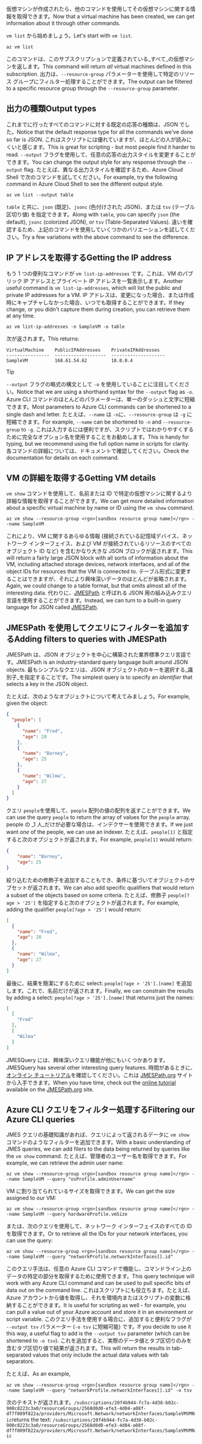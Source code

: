 <span data-ttu-id="943e8-101">仮想マシンが作成されたら、他のコマンドを使用してその仮想マシンに関する情報を取得できます。</span><span class="sxs-lookup"><span data-stu-id="943e8-101">Now that a virtual machine has been created, we can get information about it through other commands.</span></span>

<span data-ttu-id="943e8-102">`vm list` から始めましょう。</span><span class="sxs-lookup"><span data-stu-id="943e8-102">Let's start with `vm list`.</span></span>

```azurecli
az vm list
```

<span data-ttu-id="943e8-103">このコマンドは、このサブスクリプションで定義されている_すべて_の仮想マシンを返します。</span><span class="sxs-lookup"><span data-stu-id="943e8-103">This command will return _all_ virtual machines defined in this subscription.</span></span> <span data-ttu-id="943e8-104">出力は、`--resource-group` パラメーターを使用して特定のリソース グループにフィルター処理することができます。</span><span class="sxs-lookup"><span data-stu-id="943e8-104">The output can be filtered to a specific resource group through the `--resource-group` parameter.</span></span> 

## <a name="output-types"></a><span data-ttu-id="943e8-105">出力の種類</span><span class="sxs-lookup"><span data-stu-id="943e8-105">Output types</span></span>
<span data-ttu-id="943e8-106">これまでに行ったすべてのコマンドに対する既定の応答の種類は、JSON でした。</span><span class="sxs-lookup"><span data-stu-id="943e8-106">Notice that the default response type for all the commands we've done so far is JSON.</span></span> <span data-ttu-id="943e8-107">これはスクリプトには優れていますが、ほとんどの人が読みにくいと感じます。</span><span class="sxs-lookup"><span data-stu-id="943e8-107">This is great for scripting - but most people find it harder to read.</span></span> <span data-ttu-id="943e8-108">`--output` フラグを使用して、任意の応答の出力スタイルを変更することができます。</span><span class="sxs-lookup"><span data-stu-id="943e8-108">You can change the output style for any response through the `--output` flag.</span></span> <span data-ttu-id="943e8-109">たとえば、異なる出力スタイルを確認するため、Azure Cloud Shell で次のコマンドを試してください。</span><span class="sxs-lookup"><span data-stu-id="943e8-109">For example, try the following command in Azure Cloud Shell to see the different output style.</span></span>

```azurecli
az vm list --output table
```

<span data-ttu-id="943e8-110">`table` と共に、`json` (既定)、`jsonc` (色付けされた JSON)、または `tsv` (テーブル区切り値) を指定できます。</span><span class="sxs-lookup"><span data-stu-id="943e8-110">Along with `table`, you can specify `json` (the default), `jsonc` (colorized JSON), or `tsv` (Table-Separated Values).</span></span> <span data-ttu-id="943e8-111">違いを確認するため、上記のコマンドを使用していくつかのバリエーションを試してください。</span><span class="sxs-lookup"><span data-stu-id="943e8-111">Try a few variations with the above command to see the difference.</span></span>

## <a name="getting-the-ip-address"></a><span data-ttu-id="943e8-112">IP アドレスを取得する</span><span class="sxs-lookup"><span data-stu-id="943e8-112">Getting the IP address</span></span>

<span data-ttu-id="943e8-113">もう 1 つの便利なコマンドが `vm list-ip-addresses` です。これは、VM のパブリック IP アドレスとプライベート IP アドレスを一覧表示します。</span><span class="sxs-lookup"><span data-stu-id="943e8-113">Another useful command is `vm list-ip-addresses`, which will list the public and private IP addresses for a VM.</span></span> <span data-ttu-id="943e8-114">IP アドレスは、変更になった場合、または作成時にキャプチャしなかった場合、いつでも取得することができます。</span><span class="sxs-lookup"><span data-stu-id="943e8-114">If they change, or you didn't capture them during creation, you can retrieve them at any time.</span></span>

```azurecli
az vm list-ip-addresses -n SampleVM -o table
```

<span data-ttu-id="943e8-115">次が返されます。</span><span class="sxs-lookup"><span data-stu-id="943e8-115">This returns:</span></span>

```
VirtualMachine    PublicIPAddresses    PrivateIPAddresses
----------------  -------------------  --------------------
SampleVM          168.61.54.62         10.0.0.4
```

> [!TIP]
> <span data-ttu-id="943e8-116">`--output` フラグの略式の構文として `-o` を使用していることに注目してください。</span><span class="sxs-lookup"><span data-stu-id="943e8-116">Notice that we are using a shorthand syntax for the `--output` flag as `-o`.</span></span> <span data-ttu-id="943e8-117">Azure CLI コマンドのほとんどのパラメーターは、単一のダッシュと文字に短縮できます。</span><span class="sxs-lookup"><span data-stu-id="943e8-117">Most parameters to Azure CLI commands can be shortened to a single dash and letter.</span></span> <span data-ttu-id="943e8-118">たとえば、`--name` は `-n`に、`--resource-group` は `-g` に短縮できます。</span><span class="sxs-lookup"><span data-stu-id="943e8-118">For example, `--name` can be shortened to `-n` and `--resource-group` to `-g`.</span></span> <span data-ttu-id="943e8-119">これは入力するには便利ですが、スクリプトではわかりやすくするために完全なオプション名を使用することをお勧めします。</span><span class="sxs-lookup"><span data-stu-id="943e8-119">This is handy for typing, but we recommend using the full option name in scripts for clarity.</span></span> <span data-ttu-id="943e8-120">各コマンドの詳細については、ドキュメントで確認してください。</span><span class="sxs-lookup"><span data-stu-id="943e8-120">Check the documentation for details on each command.</span></span>

## <a name="getting-vm-details"></a><span data-ttu-id="943e8-121">VM の詳細を取得する</span><span class="sxs-lookup"><span data-stu-id="943e8-121">Getting VM details</span></span>

<span data-ttu-id="943e8-122">`vm show` コマンドを使用して、名前または ID で特定の仮想マシンに関するより詳細な情報を取得することができます。</span><span class="sxs-lookup"><span data-stu-id="943e8-122">We can get more detailed information about a specific virtual machine by name or ID using the `vm show` command.</span></span>

```azurecli
az vm show --resource-group <rgn>[sandbox resource group name]</rgn> --name SampleVM
```

<span data-ttu-id="943e8-123">これにより、VM に関するあらゆる情報 (接続されている記憶域デバイス、ネットワーク インターフェイス、および VM が接続されているリソースのすべてのオブジェクト ID など) を含むかなり大きな JSON ブロックが返されます。</span><span class="sxs-lookup"><span data-stu-id="943e8-123">This will return a fairly large JSON block with all sorts of information about the VM, including attached storage devices, network interfaces, and all of the object IDs for resources that the VM is connected to.</span></span> <span data-ttu-id="943e8-124">テーブル形式に変更することはできますが、それにより興味深いデータのほとんどが省略されます。</span><span class="sxs-lookup"><span data-stu-id="943e8-124">Again, we could change to a table format, but that omits almost all of the interesting data.</span></span> <span data-ttu-id="943e8-125">代わりに、[JMESPath](http://jmespath.org/) と呼ばれる JSON 用の組み込みクエリ言語を使用することができます。</span><span class="sxs-lookup"><span data-stu-id="943e8-125">Instead, we can turn to a built-in query language for JSON called [JMESPath](http://jmespath.org/).</span></span>

## <a name="adding-filters-to-queries-with-jmespath"></a><span data-ttu-id="943e8-126">JMESPath を使用してクエリにフィルターを追加する</span><span class="sxs-lookup"><span data-stu-id="943e8-126">Adding filters to queries with JMESPath</span></span>

<span data-ttu-id="943e8-127">JMESPath は、JSON オブジェクトを中心に構築された業界標準クエリ言語です。</span><span class="sxs-lookup"><span data-stu-id="943e8-127">JMESPath is an industry-standard query language built around JSON objects.</span></span> <span data-ttu-id="943e8-128">最もシンプルなクエリは、JSON オブジェクト内のキーを選択する_識別子_を指定することです。</span><span class="sxs-lookup"><span data-stu-id="943e8-128">The simplest query is to specify an _identifier_ that selects a key in the JSON object.</span></span>

<span data-ttu-id="943e8-129">たとえば、次のようなオブジェクトについて考えてみましょう。</span><span class="sxs-lookup"><span data-stu-id="943e8-129">For example, given the object:</span></span>

```json
{
  "people": [
    {
      "name": "Fred",
      "age": 28
    },
    {
      "name": "Barney",
      "age": 25
    },
    {
      "name": "Wilma",
      "age": 27
    }
  ]
}
```

<span data-ttu-id="943e8-130">クエリ `people`を使用して、`people` 配列の値の配列を返すことができます。</span><span class="sxs-lookup"><span data-stu-id="943e8-130">We can use the query `people` to return the array of values for the `people` array.</span></span> <span data-ttu-id="943e8-131">people の _1 人_だけが必要な場合は、インデクサーを使用できます。</span><span class="sxs-lookup"><span data-stu-id="943e8-131">If we just want _one_ of the people, we can use an indexer.</span></span> <span data-ttu-id="943e8-132">たとえば、`people[1]` と指定すると次のオブジェクトが返されます。</span><span class="sxs-lookup"><span data-stu-id="943e8-132">For example, `people[1]` would return:</span></span>

```json
{
    "name": "Barney",
    "age": 25
}
```

<span data-ttu-id="943e8-133">絞り込むための修飾子を追加することもでき、条件に基づいてオブジェクトのサブセットが返されます。</span><span class="sxs-lookup"><span data-stu-id="943e8-133">We can also add specific qualifiers that would return a subset of the objects based on some criteria.</span></span> <span data-ttu-id="943e8-134">たとえば、修飾子 `people[?age > '25']` を指定すると次のオブジェクトが返されます。</span><span class="sxs-lookup"><span data-stu-id="943e8-134">For example, adding the qualifier `people[?age > '25']` would return:</span></span>

```json
[
  {
    "name": "Fred",
    "age": 28
  },
  {
    "name": "Wilma",
    "age": 27
  }
]
```

<span data-ttu-id="943e8-135">最後に、結果を簡潔にするために select: `people[?age > '25'].[name]` を追加します。これで、名前だけが返されます。</span><span class="sxs-lookup"><span data-stu-id="943e8-135">Finally, we can constrain the results by adding a select: `people[?age > '25'].[name]` that returns just the names:</span></span>

```json
[
  [
    "Fred"
  ],
  [
    "Wilma"
  ]
]
```

<span data-ttu-id="943e8-136">JMESQuery には、興味深いクエリ機能が他にもいくつかあります。</span><span class="sxs-lookup"><span data-stu-id="943e8-136">JMESQuery has several other interesting query features.</span></span> <span data-ttu-id="943e8-137">時間があるときに、[オンライン チュートリアル](http://jmespath.org/tutorial.html)を確認してください。これは [JMESPath.org](http://jmespath.org/) サイトから入手できます。</span><span class="sxs-lookup"><span data-stu-id="943e8-137">When you have time, check out the [online tutorial](http://jmespath.org/tutorial.html) available on the [JMESPath.org](http://jmespath.org/) site.</span></span>

## <a name="filtering-our-azure-cli-queries"></a><span data-ttu-id="943e8-138">Azure CLI クエリをフィルター処理する</span><span class="sxs-lookup"><span data-stu-id="943e8-138">Filtering our Azure CLI queries</span></span>

<span data-ttu-id="943e8-139">JMES クエリの基礎知識があれば、クエリによって返されるデータに `vm show` コマンドのようなフィルターを追加できます。</span><span class="sxs-lookup"><span data-stu-id="943e8-139">With a basic understanding of JMES queries, we can add filers to the data being returned by queries like the `vm show` command.</span></span> <span data-ttu-id="943e8-140">たとえば、管理者のユーザー名を取得できます。</span><span class="sxs-lookup"><span data-stu-id="943e8-140">For example, we can retrieve the admin user name:</span></span>

```azurecli
az vm show --resource-group <rgn>[sandbox resource group name]</rgn> --name SampleVM --query "osProfile.adminUsername"
```

<span data-ttu-id="943e8-141">VM に割り当てられているサイズを取得できます。</span><span class="sxs-lookup"><span data-stu-id="943e8-141">We can get the size assigned to our VM:</span></span>

```azurecli
az vm show --resource-group <rgn>[sandbox resource group name]</rgn> --name SampleVM --query hardwareProfile.vmSize
```

<span data-ttu-id="943e8-142">または、次のクエリを使用して、ネットワーク インターフェイスのすべての ID を取得できます。</span><span class="sxs-lookup"><span data-stu-id="943e8-142">Or to retrieve all the IDs for your network interfaces, you can use the query:</span></span>

```azurecli
az vm show --resource-group <rgn>[sandbox resource group name]</rgn> --name SampleVM --query "networkProfile.networkInterfaces[].id"
```

<span data-ttu-id="943e8-143">このクエリ手法は、任意の Azure CLI コマンドで機能し、コマンドライン上のデータの特定の部分を取得するために使用できます。</span><span class="sxs-lookup"><span data-stu-id="943e8-143">This query technique will work with any Azure CLI command and can be used to pull specific bits of data out on the command line.</span></span> <span data-ttu-id="943e8-144">これはスクリプトにも役立ちます。たとえば、Azure アカウントから値を取得し、それを環境内またはスクリプトの変数に格納することができます。</span><span class="sxs-lookup"><span data-stu-id="943e8-144">It is useful for scripting as well - for example, you can pull a value out of your Azure account and store it in an environment or script variable.</span></span> <span data-ttu-id="943e8-145">このクエリ手法を使用する場合に、追加すると便利なフラグが `--output tsv` パラメーター (`-o tsv` に短縮可能) です。</span><span class="sxs-lookup"><span data-stu-id="943e8-145">If you decide to use it this way, a useful flag to add is the `--output tsv` parameter (which can be shortened to `-o tsv`).</span></span> <span data-ttu-id="943e8-146">これを追加すると、実際のデータ値とタブ区切りのみを含むタブ区切り値で結果が返されます。</span><span class="sxs-lookup"><span data-stu-id="943e8-146">This will return the results in tab-separated values that only include the actual data values with tab separators.</span></span>

<span data-ttu-id="943e8-147">たとえば、</span><span class="sxs-lookup"><span data-stu-id="943e8-147">As an example,</span></span>

```azurecli
az vm show --resource-group <rgn>[sandbox resource group name]</rgn> --name SampleVM --query "networkProfile.networkInterfaces[].id" -o tsv
```

<span data-ttu-id="943e8-148">次のテキストが返されます。`/subscriptions/20f4b944-fc7a-4d38-b02c-900c8223c3a0/resourceGroups/2568d0d0-efe3-4d04-a08f-df7f009f822a/providers/Microsoft.Network/networkInterfaces/SampleVMVMNic`</span><span class="sxs-lookup"><span data-stu-id="943e8-148">returns the text: `/subscriptions/20f4b944-fc7a-4d38-b02c-900c8223c3a0/resourceGroups/2568d0d0-efe3-4d04-a08f-df7f009f822a/providers/Microsoft.Network/networkInterfaces/SampleVMVMNic`</span></span>
